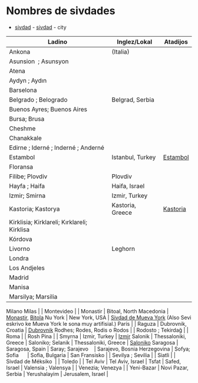 # Nombres de sivdades

* [sivdad](/words/ladino/sivdad) -  [sivdad](https://lad.wikipedia.org/wiki/Sivdad) - city

Ladino        | Inglez/Lokal                 | Atadijos
------------- | ---------------------------- | -------
Ankona        | (Italia) |
Asunsion  ; Asunsyon  |  |
Atena         | |
Aydyn ; Aydın        | |
Barselona | |
Belgrado ; Belogrado   | Belgrad, Serbia              |
Buenos Ayres; Buenos Aires  | |
Bursa; Brusa         | |
Cheshme         | |
Chanakkale    | |
Edirne ; Iderné ; Inderné ; Anderné | |
Estambol      | Istanbul, Turkey             |[Estambol](https://lad.wikipedia.org/wiki/Estambol)
Floransa      | |
Filibe; Plovdiv       | Plovdiv       |
Hayfa ; Haifa | Haifa, Israel                |
Izmir; Smirna | Izmir, Turkey                |
Kastoria; Kastorya     | Kastoria, Greece             | [Kastoria](https://en.wikipedia.org/wiki/Kastoria)
Kirklisia; Kirklareli; Kırklareli; Kirklisa | |
Kórdova | |
Livorno       | Leghorn                      |
Londra        | |
Los Andjeles  | |
Madrid | |
Manisa        | |
Marsilya; Marsilia      | |
Milano
Milas         | |
Montevideo    | |
Monastir      | Bitoal, North Macedonia      | [Monastir](https://www.jewishvirtuallibrary.org/monastir), [Bitola](https://en.wikipedia.org/wiki/Bitola)
Nu York       | New York, USA                | [Sivdad de Mueva York](https://lad.wikipedia.org/wiki/Sivdad_de_Mueva_York) (Also Sevi eskrivo ke Mueva York le sona muy artifisial.)
París         | |
Raguza        | Dubrovnik, Croatia           | [Dubrovnik](https://en.wikipedia.org/wiki/Dubrovnik)
Rodhes; Rodes, Rodis o Rodos | |
Rodosto ; Tekirdağ | |
Roma          | |
Rosh Pina     | |
Smyrna        | Izmir, Turkey                | [Izmir](https://en.wikipedia.org/wiki/%C4%B0zmir)
Salonik       | Thessaloniki, Greece         |
Saloniko; Selanik | Thessaloniki, Greece         | [Saloniko](https://lad.wikipedia.org/wiki/Selanik)
Saragosa      | Saragosa, Spain              |
Saray;  Sarajevo    | Sarajevo, Bosnia Herzegovina |
Sofya; Sofia        | Sofia, Bulgaria              |
San Fransisko | |
Sevilya ; Sevilia | |
Siatli        | |
Sivdad de Méksiko  |  |
Toledo        | |
Tel Aviv      | Tel Aviv, Israel             |
Tsfat         | Safed, Israel                |
Valensia ; Valensya | |
Venezia; Venezya       | |
Yeni-Bazar    | Novi Pazar, Serbia           |
Yerushalayim  | Jerusalem, Israel            |


